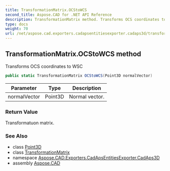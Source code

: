 ```yaml
---
title: TransformationMatrix.OCStoWCS
second_title: Aspose.CAD for .NET API Reference
description: TransformationMatrix method. Transforms OCS coordinates to WSC
type: docs
weight: 70
url: /net/aspose.cad.exporters.cadapsentitiesexporter.cadaps3d/transformationmatrix/ocstowcs/
---
```

## TransformationMatrix.OCStoWCS method

Transforms OCS coordinates to WSC

```csharp
public static TransformationMatrix OCStoWCS(Point3D normalVector)
```

| Parameter | Type | Description |
| --- | --- | --- |
| normalVector | Point3D | Normal vector. |

### Return Value

Transformatuon matrix.

### See Also

* class [Point3D](../../point3d/)
* class [TransformationMatrix](../)
* namespace [Aspose.CAD.Exporters.CadApsEntitiesExporter.CadAps3D](../../transformationmatrix/)
* assembly [Aspose.CAD](../../../)


